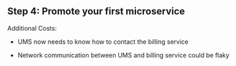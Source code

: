 ## Step 4: Promote your first microservice

Additional Costs:

* UMS now needs to know how to contact the billing service<!-- .element: class="fragment highlight-current-red"  data-fragment-index="1" -->

* Network communication between UMS and billing service could be flaky<!-- .element: class="fragment highlight-current-red"  data-fragment-index="2" -->
